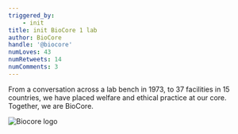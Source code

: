 ```yaml
---
triggered_by:
    - init
title: init BioCore 1 lab
author: BioCore
handle: '@biocore'
numLoves: 43
numRetweets: 14
numComments: 3
---
```


From a conversation across a lab bench in 1973, to 37 facilities in 15 countries, we have placed welfare and ethical practice at our core. Together, we are BioCore.

![Biocore logo](./images/social/biocore-globe.gif)
